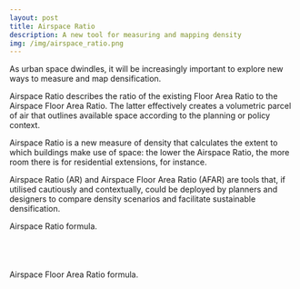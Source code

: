 ```yaml
---
layout: post
title: Airspace Ratio
description: A new tool for measuring and mapping density
img: /img/airspace_ratio.png
---
```


As urban space dwindles, it will be increasingly important to explore new ways to measure and map densification.

Airspace Ratio describes the ratio of the existing Floor Area Ratio to the Airspace Floor Area Ratio. The latter effectively creates a volumetric parcel of air that outlines available space according to the planning or policy context. 

Airspace Ratio is a new measure of density that calculates the extent to which buildings make use of space: the lower the Airspace Ratio, the more room there is for residential extensions, for instance.

Airspace Ratio (AR) and Airspace Floor Area Ratio (AFAR) are tools that, if utilised cautiously and contextually, could be deployed by planners and designers to compare density scenarios and facilitate sustainable densification. 

<div class="col">
	<img class="col" src="{{ site.baseurl }}/img/airspace_ratio_formula.png" alt="" title=""/>
</div>

<div class="col three caption">
	Airspace Ratio formula.
</div>

<br>
<br>
<br>
<br>

<div class="col">
	<img class="col" src="{{ site.baseurl }}/img/airspace_floor_area_ratio_formula.png" alt="" title=""/>
</div>

<div class="col three caption">
	Airspace Floor Area Ratio formula.
</div>
